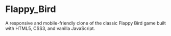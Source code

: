 # Flappy_Bird
A responsive and mobile-friendly clone of the classic Flappy Bird game built with HTML5, CSS3, and vanilla JavaScript.
